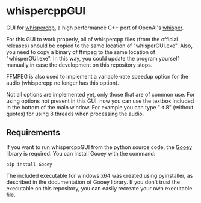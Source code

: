 # whispercppGUI
GUI for [whispercpp](https://github.com/ggerganov/whisper.cpp), a high performance C++ port of OpenAI's [whisper](https://github.com/openai/whisper).

For this GUI to work properly, all of whispercpp files (from the official releases) should be copied to the same location of "whisperGUI.exe". Also, you need to copy a binary of ffmpeg to the same location of "whisperGUI.exe". In this way, you could update the program yourself manually in case the development on this repository stops.

FFMPEG is also used to implement a variable-rate speedup option for the audio (whispercpp no longer has this option).

Not all options are implemented yet, only those that are of common use. For using options not present in this GUI, now you can use the textbox included in the bottom of the main window. For example you can type "-t 8" (without quotes) for using 8 threads when processing the audio.

## Requirements

If you want to run whispercppGUI from the python source code, the [Gooey](https://github.com/chriskiehl/Gooey) library is required. You can install Gooey with the command:

`pip install Gooey`

The included executable for windows x64 was created using pyinstaller, as described in the documentation of Gooey library. If you don't trust the executable on this repository, you can easily recreate your own executable file.  
